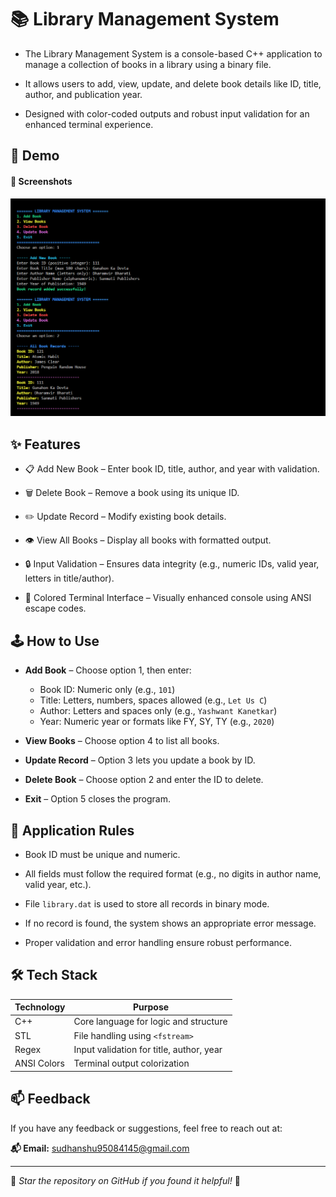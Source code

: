 # 📚 Library Management System

- The Library Management System is a console-based C++ application to manage a collection of books in a library using a binary file.

- It allows users to add, view, update, and delete book details like ID, title, author, and publication year.

- Designed with color-coded outputs and robust input validation for an enhanced terminal experience.

## 🚀 Demo

#### 📸 Screenshots

![App Screenshot](screenshot.png)  

## ✨ Features

- 📋 Add New Book – Enter book ID, title, author, and year with validation.

- 🗑️ Delete Book – Remove a book using its unique ID.

- ✏️ Update Record – Modify existing book details.

- 👁️ View All Books – Display all books with formatted output.

- 🔒 Input Validation – Ensures data integrity (e.g., numeric IDs, valid year, letters in title/author).

- 🎨 Colored Terminal Interface – Visually enhanced console using ANSI escape codes.

## 🕹️ How to Use

- **Add Book** – Choose option 1, then enter:
  - Book ID: Numeric only (e.g., `101`)
  - Title: Letters, numbers, spaces allowed (e.g., `Let Us C`)
  - Author: Letters and spaces only (e.g., `Yashwant Kanetkar`)
  - Year: Numeric year or formats like FY, SY, TY (e.g., `2020`)

- **View Books** – Choose option 4 to list all books.

- **Update Record** – Option 3 lets you update a book by ID.

- **Delete Book** – Choose option 2 and enter the ID to delete.

- **Exit** – Option 5 closes the program.

## 📜 Application Rules

- Book ID must be unique and numeric.

- All fields must follow the required format (e.g., no digits in author name, valid year, etc.).

- File `library.dat` is used to store all records in binary mode.

- If no record is found, the system shows an appropriate error message.

- Proper validation and error handling ensure robust performance.

## 🛠️ Tech Stack

| Technology | Purpose                                  |
|------------|------------------------------------------|
| C++        | Core language for logic and structure    |
| STL        | File handling using `<fstream>`          |
| Regex      | Input validation for title, author, year|
| ANSI Colors| Terminal output colorization             |

## 📫 Feedback

If you have any feedback or suggestions, feel free to reach out at:

**📬 Email:** sudhanshu95084145@gmail.com

---

🌟 *Star the repository on GitHub if you found it helpful!* 🌟
